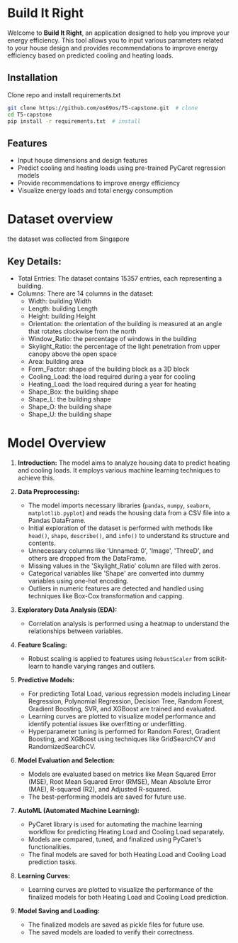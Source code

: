 # Build It Right

Welcome to **Build It Right**, an application designed to help you improve your energy efficiency. This tool allows you to input various parameters related to your house design and provides recommendations to improve energy efficiency based on predicted cooling and heating loads.

## Installation

Clone repo and install requirements.txt

```bash
git clone https://github.com/os69os/T5-capstone.git  # clone
cd T5-capstone
pip install -r requirements.txt  # install
```

## Features

- Input house dimensions and design features
- Predict cooling and heating loads using pre-trained PyCaret regression models
- Provide recommendations to improve energy efficiency
- Visualize energy loads and total energy consumption

# Dataset overview

the dataset was collected from Singapore 

## Key Details:

- Total Entries: The dataset contains 15357 entries, each representing a building.
- Columns: There are 14 columns in the dataset:
  - Width: building Width
  - Length: building Length
  - Height: building Height
  - Orientation: the orientation of the building is measured at an angle that rotates clockwise from the north
  - Window_Ratio: the percentage of windows in the building
  - Skylight_Ratio: the percentage of the light penetration from upper canopy above the open space
  - Area: building area
  - Form_Factor: shape of the building block as a 3D block
  - Cooling_Load: the load required during a year for cooling
  - Heating_Load:	the load required during a year for heating
  - Shape_Box: the building shape
  - Shape_L: the building shape
  - Shape_O: the building shape
  - Shape_U: the building shape

# Model Overview

1. **Introduction:**
   The model aims to analyze housing data to predict heating and cooling loads. It employs various machine learning techniques to achieve this.

2. **Data Preprocessing:**
   - The model imports necessary libraries (`pandas`, `numpy`, `seaborn`, `matplotlib.pyplot`) and reads the housing data from a CSV file into a Pandas DataFrame.
   - Initial exploration of the dataset is performed with methods like `head()`, `shape`, `describe()`, and `info()` to understand its structure and contents.
   - Unnecessary columns like 'Unnamed: 0', 'Image', 'ThreeD', and others are dropped from the DataFrame.
   - Missing values in the 'Skylight_Ratio' column are filled with zeros.
   - Categorical variables like 'Shape' are converted into dummy variables using one-hot encoding.
   - Outliers in numeric features are detected and handled using techniques like Box-Cox transformation and capping.

3. **Exploratory Data Analysis (EDA):**
   - Correlation analysis is performed using a heatmap to understand the relationships between variables.

4. **Feature Scaling:**
   - Robust scaling is applied to features using `RobustScaler` from scikit-learn to handle varying ranges and outliers.

5. **Predictive Models:**
   - For predicting Total Load, various regression models including Linear Regression, Polynomial Regression, Decision Tree, Random Forest, Gradient Boosting, SVR, and XGBoost are trained and evaluated.
   - Learning curves are plotted to visualize model performance and identify potential issues like overfitting or underfitting.
   - Hyperparameter tuning is performed for Random Forest, Gradient Boosting, and XGBoost using techniques like GridSearchCV and RandomizedSearchCV.

6. **Model Evaluation and Selection:**
   - Models are evaluated based on metrics like Mean Squared Error (MSE), Root Mean Squared Error (RMSE), Mean Absolute Error (MAE), R-squared (R2), and Adjusted R-squared.
   - The best-performing models are saved for future use.

7. **AutoML (Automated Machine Learning):**
   - PyCaret library is used for automating the machine learning workflow for predicting Heating Load and Cooling Load separately.
   - Models are compared, tuned, and finalized using PyCaret's functionalities.
   - The final models are saved for both Heating Load and Cooling Load prediction tasks.

8. **Learning Curves:**
   - Learning curves are plotted to visualize the performance of the finalized models for both Heating Load and Cooling Load prediction.

9. **Model Saving and Loading:**
   - The finalized models are saved as pickle files for future use.
   - The saved models are loaded to verify their correctness.
